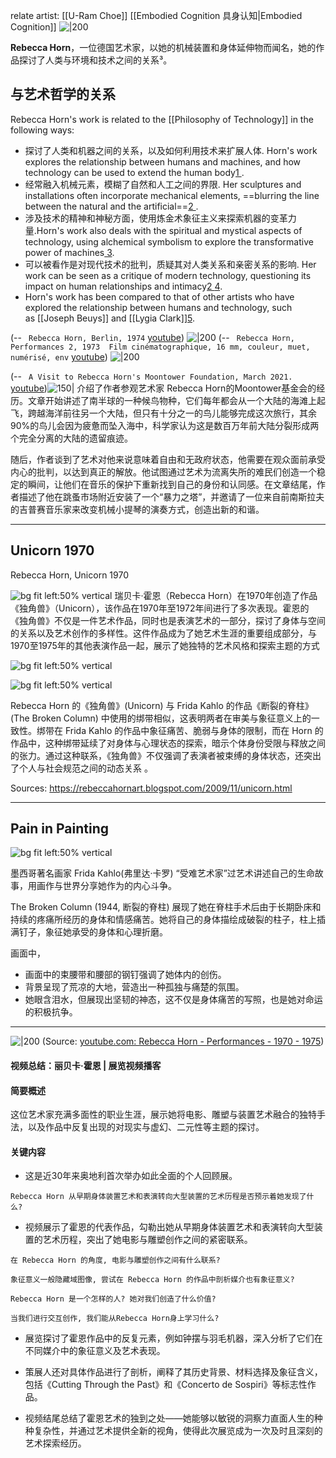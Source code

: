 relate artist: [[U-Ram Choe]]
[[Embodied Cognition 具身认知|Embodied Cognition]]
![|200](https://i.ytimg.com/vi/O0uNnmAudmk/hqdefault.jpg)
 

**Rebecca Horn**，一位德国艺术家，以她的机械装置和身体延伸物而闻名，她的作品探讨了人类与环境和技术之间的关系³。


## 与艺术哲学的关系
Rebecca Horn's work is related to the [[Philosophy of Technology]] in the following ways:

-   探讨了人类和机器之间的关系，以及如何利用技术来扩展人体. Horn's work explores the relationship between humans and machines, and how technology can be used to extend the human body[1 ](https://hyperallergic.com/508260/rebecca-horn-theatre-of-metamorphoses-body-fantasies/).
-   经常融入机械元素，模糊了自然和人工之间的界限. Her sculptures and installations often incorporate mechanical elements, ==blurring the line between the natural and the artificial==[2 ](https://www.theartstory.org/artist/horn-rebecca/).
-   涉及技术的精神和神秘方面，使用炼金术象征主义来探索机器的变革力量.Horn's work also deals with the spiritual and mystical aspects of technology, using alchemical symbolism to explore the transformative power of machines[ 3](https://digital.library.unt.edu/ark:/67531/metadc278016/).
-   可以被看作是对现代技术的批判，质疑其对人类关系和亲密关系的影响. Her work can be seen as a critique of modern technology, questioning its impact on human relationships and intimacy[2 ](https://www.theartstory.org/artist/horn-rebecca/)[4](https://www.artnet.com/magazineus/features/kuspit/kuspit9-17-07.asp).
-   Horn's work has been compared to that of other artists who have explored the relationship between humans and technology, such as [[Joseph Beuys]] and [[Lygia Clark]][5](https://www.academia.edu/39986668/Rebecca_Horn_devising_intersubjective_connections).



(-- ` Rebecca Horn, Berlin, 1974` [youtube](https://youtu.be/O0uNnmAudmk?t=7))
![|200](https://i.ytimg.com/vi/O0uNnmAudmk/hqdefault.jpg)
(-- ` Rebecca Horn, Performances 2, 1973  Film cinématographique, 16 mm, couleur, muet, numérisé, env` [youtube](https://youtu.be/Ekmovwo0e2A?t=143))
![|200](https://i.ytimg.com/vi/Ekmovwo0e2A/hqdefault.jpg)



(-- ` A Visit to Rebecca Horn's Moontower Foundation, March 2021.` [youtube](https://youtu.be/jtrQtrF51Xg?t=136))![150|](https://i.imgur.com/xHPBwRd.png)
介绍了作者参观艺术家 Rebecca Horn的Moontower基金会的经历。文章开始讲述了南半球的一种候鸟物种，它们每年都会从一个大陆的海滩上起飞，跨越海洋前往另一个大陆，但只有十分之一的鸟儿能够完成这次旅行，其余90%的鸟儿会因为疲惫而坠入海中，科学家认为这是数百万年前大陆分裂形成两个完全分离的大陆的遗留痕迹。

随后，作者谈到了艺术对他来说意味着自由和无政府状态，他需要在观众面前承受内心的批判，以达到真正的解放。他试图通过艺术为流离失所的难民们创造一个稳定的瞬间，让他们在音乐的保护下重新找到自己的身份和认同感。在文章结尾，作者描述了他在跳蚤市场附近安装了一个“暴力之塔”，并邀请了一位来自前南斯拉夫的吉普赛音乐家来改变机械小提琴的演奏方式，创造出新的和谐。

---

## Unicorn 1970
Rebecca Horn, Unicorn 1970

![bg fit left:50% vertical](https://i.imgur.com/jPZSkoL.webp)
瑞贝卡·霍恩（Rebecca Horn）在1970年创造了作品《独角兽》（Unicorn），该作品在1970年至1972年间进行了多次表现。霍恩的《独角兽》不仅是一件艺术作品，同时也是表演艺术的一部分，探讨了身体与空间的关系以及艺术创作的多样性。这件作品成为了她艺术生涯的重要组成部分，与1970至1975年的其他表演作品一起，展示了她独特的艺术风格和探索主题的方式

![bg fit left:50% vertical](https://i.imgur.com/nplckUY.webp)

![bg fit left:50% vertical](https://i.imgur.com/80ZmggQ.webp)



Rebecca Horn 的《独角兽》(Unicorn) 与 Frida Kahlo 的作品《断裂的脊柱》(The Broken Column) 中使用的绑带相似，这表明两者在审美与象征意义上的一致性。绑带在 Frida Kahlo 的作品中象征痛苦、脆弱与身体的限制，而在 Horn 的作品中，这种绑带延续了对身体与心理状态的探索，暗示个体身份受限与释放之间的张力。通过这种联系，《独角兽》不仅强调了表演者被束缚的身体状态，还突出了个人与社会规范之间的动态关系 。

Sources:
https://rebeccahornart.blogspot.com/2009/11/unicorn.html


---


## Pain  in Painting

![bg fit left:50% vertical](https://i.imgur.com/Ahb5iuU.webp)

墨西哥著名画家 Frida Kahlo(弗里达·卡罗) “受难艺术家”过艺术讲述自己的生命故事，用画作与世界分享她作为的内心斗争。

The Broken Column (1944, 断裂的脊柱)  展现了她在脊柱手术后由于长期卧床和持续的疼痛所经历的身体和情感痛苦。她将自己的身体描绘成破裂的柱子，柱上插满钉子，象征她承受的身体和心理折磨。

画面中，
- 画面中的束腰带和腰部的钢钉强调了她体内的创伤。
- 背景呈现了荒凉的大地，营造出一种孤独与痛楚的氛围。
- 她眼含泪水，但展现出坚韧的神态，这不仅是身体痛苦的写照，也是她对命运的积极抗争。



---

![|200](https://i.ytimg.com/vi/Sz7ZR31QFmw/hqdefault.jpg)
(Source:  [youtube.com: Rebecca Horn - Performances - 1970 - 1975](https://youtu.be/Sz7ZR31QFmw?t=35))
#### 视频总结：丽贝卡·霍恩 | 展览视频播客

#### 简要概述
这位艺术家充满多面性的职业生涯，展示她将电影、雕塑与装置艺术融合的独特手法，以及作品中反复出现的对现实与虚幻、二元性等主题的探讨。

#### 关键内容
- 这是近30年来奥地利首次举办如此全面的个人回顾展。 

```
Rebecca Horn 从早期身体装置艺术和表演转向大型装置的艺术历程是否预示着她发现了什么?  
```
  
- 视频展示了霍恩的代表作品，勾勒出她从早期身体装置艺术和表演转向大型装置的艺术历程，突出了她电影与雕塑创作之间的紧密联系。 


```
在 Rebecca Horn 的角度, 电影与雕塑创作之间有什么联系? 
```

```
象征意义一般隐藏域图像, 尝试在 Rebecca Horn 的作品中剖析媒介也有象征意义? 
```

```
Rebecca Horn 是一个怎样的人? 她对我们创造了什么价值? 
```

```
当我们进行交互创作, 我们能从Rebecca Horn身上学习什么? 

```


- 展览探讨了霍恩作品中的反复元素，例如钟摆与羽毛机器，深入分析了它们在不同媒介中的象征意义及艺术表现。 

  
- 策展人还对具体作品进行了剖析，阐释了其历史背景、材料选择及象征含义，包括《Cutting Through the Past》和《Concerto de Sospiri》等标志性作品。 
  
- 视频结尾总结了霍恩艺术的独到之处——她能够以敏锐的洞察力直面人生的种种复杂性，并通过艺术提供全新的视角，使得此次展览成为一次及时且深刻的艺术探索经历。 



